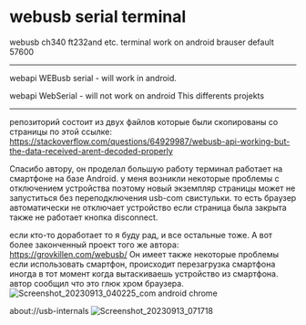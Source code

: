 # webusb serial terminal
webusb ch340 ft232and etc. terminal  work on android brauser
default 57600
_____________
webapi WEBusb serial - will work in android.

webapi WebSerial - will not work on android
This  differents projekts
_____________
репозиторий состоит из двух файлов которые были скопированы со страницы по этой ссылке:
https://stackoverflow.com/questions/64929987/webusb-api-working-but-the-data-received-arent-decoded-properly

Спасибо автору, он проделал большую работу терминал работает на смартфоне на базе Android. 
у меня возникли некоторые проблемы с отключением устройства поэтому новый экземпляр страницы может не запуститься без переподключения usb-com свистульки.
то есть браузер автоматически не отключает устройство если страница была закрыта 
также не работает кнопка disconnect.

если кто-то доработает то я буду рад, и все остальные тоже.
А вот более законченный проект того же автора: 
https://grovkillen.com/webusb/
Он имеет также некоторые проблемы если использовать смартфон, происходит перезагрузка смартфона иногда в тот момент когда вытаскиваешь устройство из смартфона. автор сообщил что это глюк хром браузера.
![Screenshot_20230913_040225_com android chrome](https://github.com/selevo/WebUsbSerialTerminal/assets/13694921/1d808fe0-d964-4601-b5a4-04428f0c6b25)

about://usb-internals
![Screenshot_20230913_071718](https://github.com/selevo/WebUsbSerialTerminal/assets/13694921/da16214d-5a48-4a8d-9ece-db436bd7a682)

